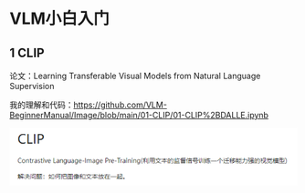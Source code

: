 # VLM小白入门

## 1 CLIP

论文：Learning Transferable Visual Models from Natural Language Supervision

我的理解和代码：https://github.com/VLM-BeginnerManual/Image/blob/main/01-CLIP/01-CLIP%2BDALLE.ipynb 

![1715317467367](1715317467367.png)

